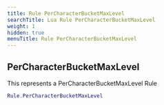```yaml
---
title: Rule PerCharacterBucketMaxLevel
searchTitle: Lua Rule PerCharacterBucketMaxLevel
weight: 1
hidden: true
menuTitle: Rule PerCharacterBucketMaxLevel
---
```

## PerCharacterBucketMaxLevel

This represents a PerCharacterBucketMaxLevel Rule
```lua
Rule.PerCharacterBucketMaxLevel
```